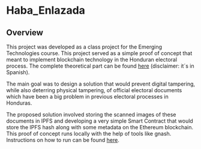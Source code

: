  # Haba_Enlazada
 ## Overview

This project was developed as a class project for the Emerging Technologies course. This project served as a simple proof of concept that meant to implement blockchain technology in the Honduran electoral process. The complete theoretical part can be found [here](https://unitechn-my.sharepoint.com/:b:/g/personal/zunigajose21_unitec_edu/EYqkyFSnhEdAv9F85zHhbpYBtPR_lK1r4z1HH4Fl2hPnqw?e=JFJyxu) (disclaimer: it´s in Spanish).

The main goal was to design a solution that would prevent digital tampering, while also deterring physical tampering, of official electoral documents which have been a big problem in previous electoral processes in Honduras.

The proposed solution involved storing the scanned images of these documents in IPFS and developing a very simple Smart Contract that would store the IPFS hash along with some metadata on the Ethereum blockchain. This proof of concept runs locally with the help of tools like gnash. Instructions on how to run can be found [here](https://github.com/ZunigaJose/Haba_Enlazada/tree/main/client#readme).
